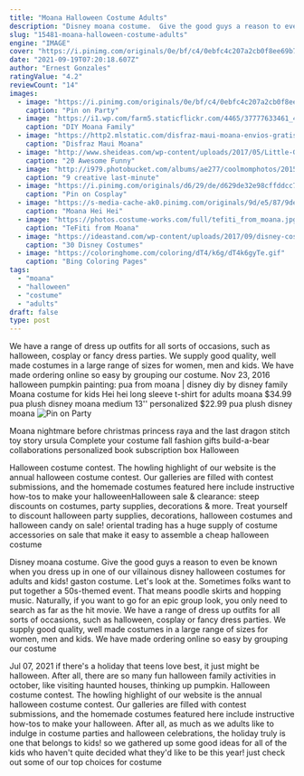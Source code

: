```yaml
---
title: "Moana Halloween Costume Adults"
description: "Disney moana costume.  Give the good guys a reason to even be known when you dress up in one of our villainous disney halloween costumes for adults and kids! gaston costume. Let's look at the"
slug: "15481-moana-halloween-costume-adults"
engine: "IMAGE"
cover: "https://i.pinimg.com/originals/0e/bf/c4/0ebfc4c207a2cb0f8ee69b75eec0f82e.jpg"
date: "2021-09-19T07:20:18.607Z"
author: "Ernest Gonzales"
ratingValue: "4.2"
reviewCount: "14"
images:
  - image: "https://i.pinimg.com/originals/0e/bf/c4/0ebfc4c207a2cb0f8ee69b75eec0f82e.jpg"
    caption: "Pin on Party"
  - image: "https://i1.wp.com/farm5.staticflickr.com/4465/37777633461_48454878b3_o.jpg?resize=680%2C1400&ssl=1"
    caption: "DIY Moana Family"
  - image: "https://http2.mlstatic.com/disfraz-maui-moana-envios-gratis-D_NQ_NP_699111-MLM25672707273_062017-O.jpg"
    caption: "Disfraz Maui Moana"
  - image: "http://www.sheideas.com/wp-content/uploads/2017/05/Little-Girl-Funny-Costume-Design-2017.jpg"
    caption: "20 Awesome Funny"
  - image: "http://i979.photobucket.com/albums/ae277/coolmomphotos/2015-October-Picks/coolmompicks-last-minute-halloween-costumes-disneyland-tourists_zpswlgz8hhl.png"
    caption: "9 creative last-minute"
  - image: "https://i.pinimg.com/originals/d6/29/de/d629de32e98cffddcc78e7ab43fd069a.jpg"
    caption: "Pin on Cosplay"
  - image: "https://s-media-cache-ak0.pinimg.com/originals/9d/e5/87/9de58767d6fbe98174c50a0e226a1c21.jpg"
    caption: "Moana Hei Hei"
  - image: "https://photos.costume-works.com/full/tefiti_from_moana.jpg"
    caption: "TeFiti from Moana"
  - image: "https://ideastand.com/wp-content/uploads/2017/09/disney-costumes/13-disney-halloween-costume-diy.jpg"
    caption: "30 Disney Costumes"
  - image: "https://coloringhome.com/coloring/dT4/k6g/dT4k6gyTe.gif"
    caption: "Bing Coloring Pages"
tags:
  - "moana"
  - "halloween"
  - "costume"
  - "adults"
draft: false
type: post
---
```


We have a range of dress up outfits for all sorts of occasions, such as halloween, cosplay or fancy dress parties. We supply good quality, well made costumes in a large range of sizes for women, men and kids. We have made ordering online so easy by grouping our costume. Nov 23, 2016 halloween pumpkin painting: pua from moana | disney diy by disney family  Moana costume for kids Hei hei long sleeve t-shirt for adults  moana $34.99 pua plush  disney moana  medium  13''  personalized $22.99 pua plush  disney moana
![Pin on Party](https://i.pinimg.com/originals/0e/bf/c4/0ebfc4c207a2cb0f8ee69b75eec0f82e.jpg "Pin on Party")

Moana nightmare before christmas princess raya and the last dragon stitch toy story ursula  Complete your costume fall fashion gifts build-a-bear collaborations personalized book subscription box Halloween
<!--inArticleAds-->

<!--galleryOne-->

Halloween costume contest. The howling highlight of our website is the annual halloween costume contest. Our galleries are filled with contest submissions, and the homemade costumes featured here include instructive how-tos to make your halloweenHalloween sale & clearance: steep discounts on costumes, party supplies, decorations & more. Treat yourself to discount halloween party supplies, decorations, halloween costumes and halloween candy on sale! oriental trading has a huge supply of costume accessories on sale that make it easy to assemble a cheap halloween costume
<!--inArticleAds-->

<!--galleryTwo-->

Disney moana costume.  Give the good guys a reason to even be known when you dress up in one of our villainous disney halloween costumes for adults and kids! gaston costume. Let's look at the. Sometimes folks want to put together a 50s-themed event. That means poodle skirts and hopping music. Naturally, if you want to go for an epic group look, you only need to search as far as the hit movie. We have a range of dress up outfits for all sorts of occasions, such as halloween, cosplay or fancy dress parties. We supply good quality, well made costumes in a large range of sizes for women, men and kids. We have made ordering online so easy by grouping our costume
<!--galleryThree-->

Jul 07, 2021 if there's a holiday that teens love best, it just might be halloween. After all, there are so many fun halloween family activities in october, like visiting haunted houses, thinking up pumpkin. Halloween costume contest. The howling highlight of our website is the annual halloween costume contest. Our galleries are filled with contest submissions, and the homemade costumes featured here include instructive how-tos to make your halloween. After all, as much as we adults like to indulge in costume parties and halloween celebrations, the holiday truly is one that belongs to kids! so we gathered up some good ideas for all of the kids who haven't quite decided what they'd like to be this year! just check out some of our top choices for costume